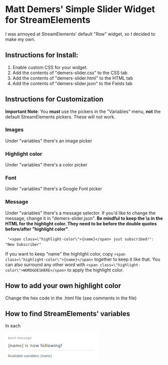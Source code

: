 # Matt Demers' Simple Slider Widget for StreamElements

I was annoyed at StreamElements' default "Row" widget, so I decided to make my own.

## Instructions for Install:

1. Enable custom CSS for your widget.
2. Add the contents of "demers-slider.css" to the CSS tab
3. Add the contents of "demers-slider.html" to the HTML tab
4. Add the contents of "demers-slider.json" to the Fields tab

## Instructions for Customization

**Important Note**: You **must** use the pickers in the "Variables" menu, **not** the default StreamElements pickers. These will not work.

### Images

Under "variables" there's an image picker

### Highlight color

Under "variables" there's a color picker

### Font

Under "variables" there's a Google Font picker

### Message

Under "variables" there's a message selector. If you'd like to change the message, change it in "demers-slider.json". **Be mindful to keep the \s in the HTML for the highlight color. They need to be before the double quotes before/after "highlight color"**.

`
"<span class=\"highlight-color\">{name}</span> just subscribed!": "New Subscriber"`

If you want to keep "name" the highlight color, copy `<span class=\"highlight-color\">{name}</span>` together to keep it like that. You can also surround any other word with `<span class=\"highlight-color\">WORDGOESHERE</span>` to apply the highlight color.


## How to add your own highlight color

Change the hex code in the .html file (see comments in the file)

## How to find StreamElements' variables

In each 

![Image](/alertvariables.png)



